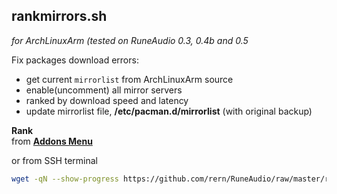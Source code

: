 rankmirrors.sh
---
_for ArchLinuxArm (tested on RuneAudio 0.3, 0.4b and 0.5_  
  
Fix packages download errors:  
- get current `mirrorlist` from ArchLinuxArm source
- enable(uncomment) all mirror servers
- ranked by download speed and latency
- update mirrorlist file, **/etc/pacman.d/mirrorlist** (with original backup)

**Rank**  
from [**Addons Menu**](https://github.com/rern/RuneAudio_Addons)  

or from SSH terminal
```sh
wget -qN --show-progress https://github.com/rern/RuneAudio/raw/master/rankmirrors/rankmirrors.sh -P /usr/local/bin; chmod +x /usr/local/bin/rankmirrors.sh; rankmirrors.sh
```
